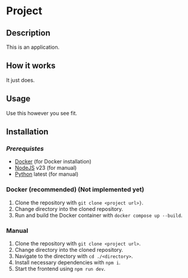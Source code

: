 # Project

## Description

This is an application.

## How it works

It just does.

## Usage

Use this however you see fit.

## Installation

### ***Prerequistes***

- [Docker](https://www.docker.com/) (for Docker installation)
- [NodeJS](https://nodejs.org) v23 (for manual)
- [Python](https://www.python.org/downloads/) latest (for manual)

### Docker (recommended) (Not implemented yet)
1. Clone the repository with `git clone <project url>}`.
2. Change directory into the cloned repository.
3. Run and build the Docker container with `docker compose up --build`.

### Manual
1. Clone the repository with `git clone <project url>`.
2. Change directory into the cloned repository.
3. Navigate to the directory with `cd ./<directory>`.
4. Install necessary dependencies with `npm i`.
5. Start the frontend using `npm run dev`.
